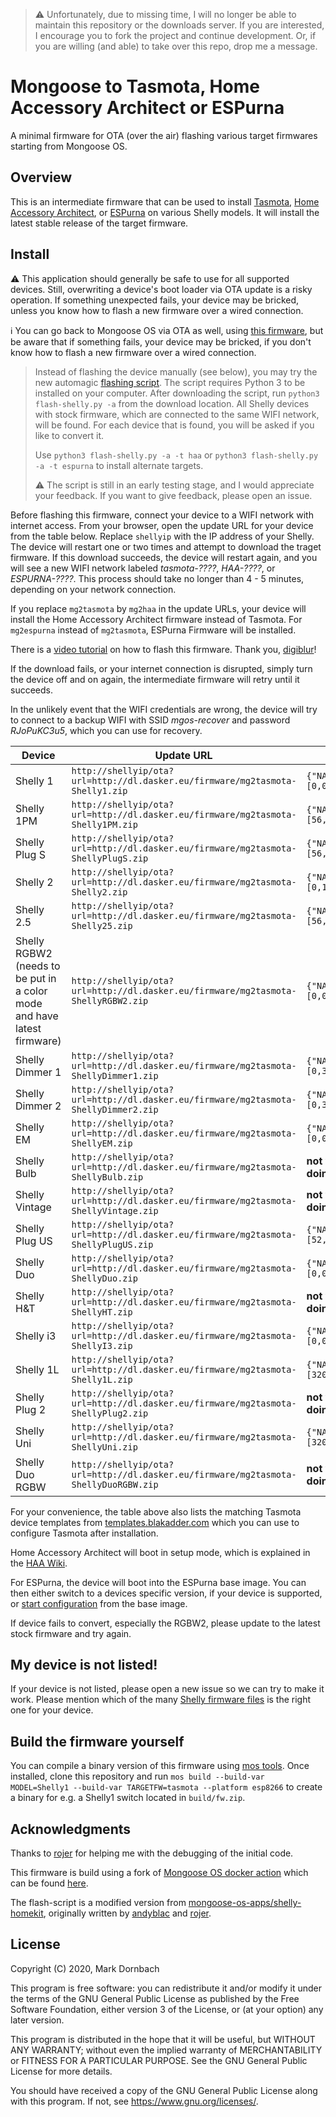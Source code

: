 > ⚠ Unfortunately, due to missing time, I will no longer be able to maintain this repository or the downloads server. If you are interested, I encourage you to fork the project and continue development. Or, if you are willing (and able) to take over this repo, drop me a message.

# Mongoose to Tasmota, Home Accessory Architect or ESPurna

A minimal firmware for OTA (over the air) flashing various target firmwares
starting from Mongoose OS.

## Overview

This is an intermediate firmware that can be used to install [Tasmota](https://github.com/arendst/Tasmota),
[Home Accessory Architect](https://github.com/RavenSystem/haa), or [ESPurna](https://github.com/xoseperez/espurna)
on various Shelly models. It will install the latest stable release of the
target firmware.

## Install

⚠ This application should generally be safe to use for all supported
devices. Still, overwriting a device's boot loader via OTA update is a risky
operation. If something unexpected fails, your device may be bricked, unless you
know how to flash a new firmware over a wired connection.

ℹ You can go back to Mongoose OS via OTA as well, using [this firmware](https://github.com/yaourdt/tasmota-to-mgos),
but be aware that if something fails, your device may be bricked, if you don't
know how to flash a new firmware over a wired connection.

> Instead of flashing the device manually (see below), you may try the new automagic [flashing script](tools/flash-shelly.py). The script requires Python 3 to be installed on your computer. After downloading the script, run `python3 flash-shelly.py -a` from the download location. All Shelly devices with stock firmware, which are connected to the same WIFI network, will be found. For each device that is found, you will be asked if you like to convert it.
>
> Use `python3 flash-shelly.py -a -t haa` or `python3 flash-shelly.py -a -t espurna` to install alternate targets.
>
> ⚠ The script is still in an early testing stage, and I would appreciate your feedback. If you want to give feedback, please open an issue.

Before flashing this firmware, connect your device to a WIFI network with
internet access. From your browser, open the update URL for your device from the
table below. Replace `shellyip` with the IP address of your Shelly. The device
will restart one or two times and attempt to download the traget firmware. If
this download succeeds, the device will restart again, and you will see a new
WIFI network labeled _tasmota-????_, _HAA-????_, or _ESPURNA-????_.
This process should take no longer than 4 - 5 minutes, depending on your network
connection.

If you replace `mg2tasmota` by `mg2haa` in the update URLs, your device will
install the Home Accessory Architect firmware instead of Tasmota. For
`mg2espurna` instead of `mg2tasmota`, ESPurna Firmware will be installed.

There is a [video tutorial](https://youtu.be/_oRr8FZyyQ0) on how to flash this
firmware. Thank you, [digiblur](https://github.com/digiblur)!

If the download fails, or your internet connection is disrupted, simply turn the
device off and on again, the intermediate firmware will retry until it succeeds.

In the unlikely event that the WIFI credentials are wrong, the device will try
to connect to a backup WIFI with SSID _mgos-recover_ and password _RJoPuKC3u5_,
which you can use for recovery.

Device | Update URL | Tasmota Template
--- | --- | ---
Shelly 1        | `http://shellyip/ota?url=http://dl.dasker.eu/firmware/mg2tasmota-Shelly1.zip`       | `{"NAME":"Shelly 1","GPIO":[0,0,0,0,21,82,0,0,0,0,0,0,0],"FLAG":0,"BASE":46}`
Shelly 1PM      | `http://shellyip/ota?url=http://dl.dasker.eu/firmware/mg2tasmota-Shelly1PM.zip`     | `{"NAME":"Shelly 1PM","GPIO":[56,0,0,0,82,134,0,0,0,0,0,21,0],"FLAG":2,"BASE":18}`
Shelly Plug S   | `http://shellyip/ota?url=http://dl.dasker.eu/firmware/mg2tasmota-ShellyPlugS.zip`   | `{"NAME":"Shelly Plug S","GPIO":[56,255,158,255,255,134,0,0,131,17,132,21,255],"FLAG":2,"BASE":45}`
Shelly 2        | `http://shellyip/ota?url=http://dl.dasker.eu/firmware/mg2tasmota-Shelly2.zip`       | `{"NAME":"Shelly 2","GPIO":[0,135,0,136,21,22,0,0,9,0,10,137,0],"FLAG":0,"BASE":47}`
Shelly 2.5      | `http://shellyip/ota?url=http://dl.dasker.eu/firmware/mg2tasmota-Shelly25.zip`      | `{"NAME":"Shelly 2.5","GPIO":[56,0,17,0,21,83,0,0,6,82,5,22,156],"FLAG":2,"BASE":18}`
Shelly RGBW2 (needs to be put in a color mode and have latest firmware) | `http://shellyip/ota?url=http://dl.dasker.eu/firmware/mg2tasmota-ShellyRGBW2.zip`   | `{"NAME":"Shelly RGBW2","GPIO":[0,0,52,0,40,255,0,0,37,17,39,38,0],"FLAG":0,"BASE":18}`
Shelly Dimmer 1 | `http://shellyip/ota?url=http://dl.dasker.eu/firmware/mg2tasmota-ShellyDimmer1.zip` | `{"NAME":"Shelly Dimmer 1","GPIO":[0,3200,0,3232,5568,5600,0,0,192,0,193,288,0,4736],"FLAG":0,"BASE":18}`
Shelly Dimmer 2 | `http://shellyip/ota?url=http://dl.dasker.eu/firmware/mg2tasmota-ShellyDimmer2.zip` | `{"NAME":"Shelly Dimmer 2","GPIO":[0,3200,0,3232,5568,5600,0,0,193,0,192,0,320,4736],"FLAG":0,"BASE":18}`
Shelly EM       | `http://shellyip/ota?url=http://dl.dasker.eu/firmware/mg2tasmota-ShellyEM.zip`      | `{"NAME":"Shelly EM","GPIO":[0,0,0,0,0,0,0,0,6,156,5,21,0],"FLAG":15,"BASE":18}`
Shelly Bulb     | `http://shellyip/ota?url=http://dl.dasker.eu/firmware/mg2tasmota-ShellyBulb.zip`    | **not yet available, only flash if you a perfectly certain about what you are doing**
Shelly Vintage  | `http://shellyip/ota?url=http://dl.dasker.eu/firmware/mg2tasmota-ShellyVintage.zip` | **not yet available, only flash if you a perfectly certain about what you are doing**
Shelly Plug US  | `http://shellyip/ota?url=http://dl.dasker.eu/firmware/mg2tasmota-ShellyPlugUS.zip`  | `{"NAME":"Shelly Plug US","GPIO":[52,0,57,0,21,134,0,0,131,17,132,157,0],"FLAG":0,"BASE":45}`
Shelly Duo      | `http://shellyip/ota?url=http://dl.dasker.eu/firmware/mg2tasmota-ShellyDuo.zip`     | `{"NAME":"Shelly Duo","GPIO":[0,0,0,0,38,37,0,0,0,0,0,0,0],"FLAG":0,"BASE":18}`
Shelly H&T      | `http://shellyip/ota?url=http://dl.dasker.eu/firmware/mg2tasmota-ShellyHT.zip`      | **not yet available, only flash if you a perfectly certain about what you are doing**
Shelly i3       | `http://shellyip/ota?url=http://dl.dasker.eu/firmware/mg2tasmota-ShellyI3.zip`      | `{"NAME":"Shelly i3","GPIO":[0,0,0,0,0,0,0,0,83,84,82,0,0],"FLAG":2,"BASE":18}`
Shelly 1L       | `http://shellyip/ota?url=http://dl.dasker.eu/firmware/mg2tasmota-Shelly1L.zip`      | `{"NAME":"Shelly 1L","GPIO":[320,0,0,0,192,224,0,0,0,0,193,0,0,4736],"FLAG":0,"BASE":18}`
Shelly Plug 2   | `http://shellyip/ota?url=http://dl.dasker.eu/firmware/mg2tasmota-ShellyPlug2.zip`   | **not yet available, only flash if you a perfectly certain about what you are doing**
Shelly Uni      | `http://shellyip/ota?url=http://dl.dasker.eu/firmware/mg2tasmota-ShellyUni.zip`     | `{"NAME":"Shelly Uni","GPIO":[320,0,0,0,225,0,0,0,192,193,0,224,0,4864],"FLAG":0,"BASE":18}`
Shelly Duo RGBW | `http://shellyip/ota?url=http://dl.dasker.eu/firmware/mg2tasmota-ShellyDuoRGBW.zip` | **not yet available, only flash if you a perfectly certain about what you are doing**

For your convenience, the table above also lists the matching Tasmota device
templates from [templates.blakadder.com](https://templates.blakadder.com) which
you can use to configure Tasmota after installation.

Home Accessory Architect will boot in setup mode, which is explained in the
[HAA Wiki](https://github.com/RavenSystem/esp-homekit-devices/wiki/Setup-Mode).

For ESPurna, the device will boot into the ESPurna base image. You can then
either switch to a devices specific version, if your device is supported, or
[start configuration](https://github.com/xoseperez/espurna/wiki/Configuration)
from the base image.

If device fails to convert, especially the RGBW2, please update to the latest
stock firmware and try again.

## My device is not listed!

If your device is not listed, please open a new issue so we can try to make it
work. Please mention which of the many [Shelly firmware files](https://api.shelly.cloud/files/firmware)
is the right one for your device.

## Build the firmware yourself

You can compile a binary version of this firmware using [mos tools](https://mongoose-os.com/docs/mongoose-os/quickstart/setup.md#1-download-and-install-mos-tool). Once installed, clone this repository and run
`mos build --build-var MODEL=Shelly1 --build-var TARGETFW=tasmota --platform esp8266`
to create a binary for e.g. a Shelly1 switch located in `build/fw.zip`.

## Acknowledgments
Thanks to [rojer](https://github.com/rojer) for helping me with the debugging of
the initial code.

This firmware is build using a fork of [Mongoose OS docker action](https://github.com/dea82/mongoose-os-action)
which can be found [here](https://github.com/yaourdt/mongoose-os-action).

The flash-script is a modified version from [mongoose-os-apps/shelly-homekit](https://github.com/mongoose-os-apps/shelly-homekit),
originally written by [andyblac](https://github.com/andyblac) and [rojer](https://github.com/rojer).

## License

Copyright (C) 2020, Mark Dornbach

This program is free software: you can redistribute it and/or modify
it under the terms of the GNU General Public License as published by
the Free Software Foundation, either version 3 of the License, or
(at your option) any later version.

This program is distributed in the hope that it will be useful,
but WITHOUT ANY WARRANTY; without even the implied warranty of
MERCHANTABILITY or FITNESS FOR A PARTICULAR PURPOSE.  See the
GNU General Public License for more details.

You should have received a copy of the GNU General Public License
along with this program. If not, see https://www.gnu.org/licenses/.
